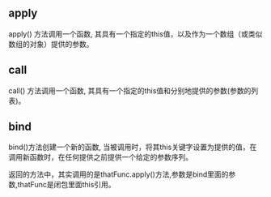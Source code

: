 ## apply

apply() 方法调用一个函数, 其具有一个指定的this值，以及作为一个数组（或类似数组的对象）提供的参数。

## call

call() 方法调用一个函数, 其具有一个指定的this值和分别地提供的参数(参数的列表)。

## bind

bind()方法创建一个新的函数, 当被调用时，将其this关键字设置为提供的值，在调用新函数时，在任何提供之前提供一个给定的参数序列。

返回的方法中，其实调用的是thatFunc.apply()方法,参数是bind里面的参数,thatFunc是闭包里面this引用。